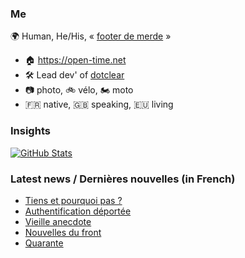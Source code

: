 ### Me

🌍 Human, He/His, « [footer de merde](https://open-time.net/post/2013/07/17/La-veritable-histoire-du-Footer-de-merde-) » 
* 🏠 https://open-time.net 
* 🛠️ Lead dev' of [dotclear](https://git.dotclear.org/dev/dotclear)
* 📷 photo, 🚲 vélo, 🏍️ moto 
* 🇫🇷 native, 🇬🇧 speaking, 🇪🇺 living

### Insights

[![GitHub Stats](https://github-readme-stats-sigma-five.vercel.app/api?username=franck-paul)](https://github.com/franck-paul)

### Latest news / Dernières nouvelles (in French)

<!-- BLOG-POST-LIST:START -->
- [Tiens et pourquoi pas ?](https://open-time.net/post/2024/10/24/Tiens-et-pourquoi-pas)
- [Authentification déportée](https://open-time.net/post/2024/10/23/Authentification-deportee)
- [Vieille anecdote](https://open-time.net/post/2024/10/22/Vieille-anecdote)
- [Nouvelles du front](https://open-time.net/post/2024/10/21/Nouvelles-du-front)
- [Quarante](https://open-time.net/post/2024/10/20/Quarante)
<!-- BLOG-POST-LIST:END -->
